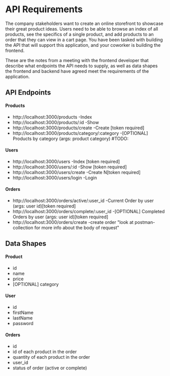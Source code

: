 # API Requirements

The company stakeholders want to create an online storefront to showcase their great product ideas. Users need to be able to browse an index of all products, see the specifics of a single product, and add products to an order that they can view in a cart page. You have been tasked with building the API that will support this application, and your coworker is building the frontend.

These are the notes from a meeting with the frontend developer that describe what endpoints the API needs to supply, as well as data shapes the frontend and backend have agreed meet the requirements of the application.

## API Endpoints

#### Products

- http://localhost:3000/products -Index
- http://localhost:3000/products/:id -Show
- http://localhost:3000/products/create -Create [token required]
- http://localhost:3000/products/category/:category -[OPTIONAL] Products by category (args: product category) #TODO:

#### Users

- http://localhost:3000/users -Index [token required]
- http://localhost:3000/users/:id -Show [token required]
- http://localhost:3000/users/create -Create N[token required]
- http://localhost:3000/users/login -Login

#### Orders

- http://localhost:3000/orders/active/:user_id -Current Order by user (args: user id)[token required]
- http://localhost:3000/orders/complete/:user_id -[OPTIONAL] Completed Orders by user (args: user id)[token required]
- http://localhost:3000/orders/create -create order "look at postman-collection for more info about the body of request"

## Data Shapes

#### Product

- id
- name
- price
- [OPTIONAL] category

#### User

- id
- firstName
- lastName
- password

#### Orders

- id
- id of each product in the order
- quantity of each product in the order
- user_id
- status of order (active or complete)
